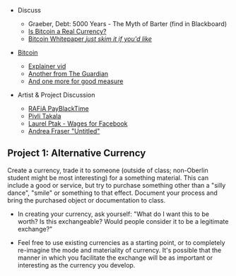 + Discuss
	+ Graeber, Debt: 5000 Years - The Myth of Barter (find in Blackboard)
	+ [Is Bitcoin a Real Currency?](https://www.nber.org/papers/w19747.pdf)
	+ [Bitcoin Whitepaper *just skim it if you'd like*](https://bitcoin.org/bitcoin.pdf)

+ [Bitcoin](https://www.youtube.com/watch?v=4APcgsRdW6w)
	+ [Explainer vid](https://www.youtube.com/watch?v=l9jOJk30eQs)
	+ [Another from The Guardian](https://www.theguardian.com/news/video/2014/apr/30/bitcoin-made-simple-video-animation)
	+ [And one more for good measure](https://vimeo.com/63502573)

+ Artist & Project Discussion
	+ [RAFiA PayBlackTime](https://news.feltzine.us/2016/11/16/payblacktime-by-rafia-santana-demands-reimbursement-for-black-and-brown-folx-felt-chat/)
	+ [Pivli Takala](http://pilvitakala.com/the-committee)
	+ [Laurel Ptak - Wages for Facebook](http://wagesforfacebook.com/)
	+ [Andrea Fraser "Untitled"](https://www.nytimes.com/2004/06/13/magazine/the-way-we-live-now-6-13-04-encounter-sex-art-and-videotape.html)

## Project 1: Alternative Currency

Create a currency, trade it to someone (outside of class; non-Oberlin student might be most interesting) for a something material. This can include a good or service, but try to purchase something other than a "silly dance", "smile" or something to that effect. Document your process and bring the purchased object or documentation to class.

+ In creating your currency, ask yourself: "What do I want this to be worth? Is this exchangeable? Would people consider it to be a legitimate exchange?"

+ Feel free to use existing currencies as a starting point, or to completely re-imagine the mode and materiality of currency. It's possible that the manner in which you facilitate the exchange will be as important or interesting as the currency you develop.
